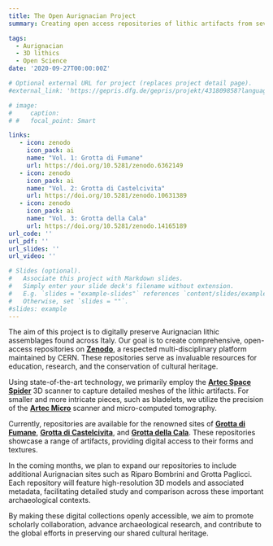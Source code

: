 ```yaml
---
title: The Open Aurignacian Project
summary: Creating open access repositories of lithic artifacts from several Aurignacian sites in Italy.

tags:
  - Aurignacian
  - 3D lithics
  - Open Science
date: '2020-09-27T00:00:00Z'

# Optional external URL for project (replaces project detail page).
#external_link: 'https://gepris.dfg.de/gepris/projekt/431809858?language=en'

# image:
#     caption: 
# #   focal_point: Smart

links:
   - icon: zenodo
     icon_pack: ai
     name: "Vol. 1: Grotta di Fumane"
     url: https://doi.org/10.5281/zenodo.6362149
   - icon: zenodo
     icon_pack: ai
     name: "Vol. 2: Grotta di Castelcivita"
     url: https://doi.org/10.5281/zenodo.10631389
   - icon: zenodo
     icon_pack: ai
     name: "Vol. 3: Grotta della Cala"
     url: https://doi.org/10.5281/zenodo.14165189
url_code: ''
url_pdf: ''
url_slides: ''
url_video: ''

# Slides (optional).
#   Associate this project with Markdown slides.
#   Simply enter your slide deck's filename without extension.
#   E.g. `slides = "example-slides"` references `content/slides/example-slides.md`.
#   Otherwise, set `slides = ""`.
#slides: example
---
```


The aim of this project is to digitally preserve Aurignacian lithic assemblages found across Italy. Our goal is to create comprehensive, open-access repositories on [**Zenodo**](https://zenodo.org/), a respected multi-disciplinary platform maintained by CERN. These repositories serve as invaluable resources for education, research, and the conservation of cultural heritage.

Using state-of-the-art technology, we primarily employ the [**Artec Space Spider**](https://www.artec3d.com/portable-3d-scanners/artec-spider) 3D scanner to capture detailed meshes of the lithic artifacts. For smaller and more intricate pieces, such as bladelets, we utilize the precision of the [**Artec Micro**](https://www.artec3d.com/portable-3d-scanners/artec-micro) scanner and micro-computed tomography.

Currently, repositories are available for the renowned sites of [**Grotta di Fumane**](https://doi.org/10.5281/zenodo.6362149), [**Grotta di Castelcivita**](https://doi.org/10.5281/zenodo.10631389), and [**Grotta della Cala**](https://doi.org/10.5281/zenodo.14165189). These repositories showcase a range of artifacts, providing digital access to their forms and textures.

In the coming months, we plan to expand our repositories to include additional Aurignacian sites such as Riparo Bombrini and Grotta Paglicci. Each repository will feature high-resolution 3D models and associated metadata, facilitating detailed study and comparison across these important archaeological contexts.

By making these digital collections openly accessible, we aim to promote scholarly collaboration, advance archaeological research, and contribute to the global efforts in preserving our shared cultural heritage.
